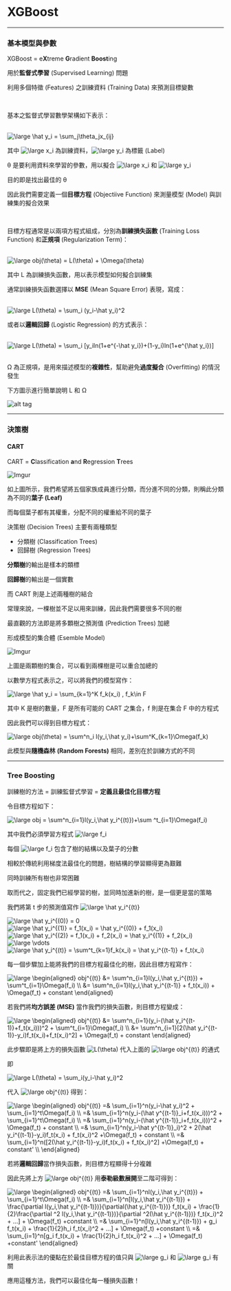 # XGBoost
***
### 基本模型與參數

XGBoost = e**X**treme **G**radient **Boost**ing

用於**監督式學習** (Supervised Learning) 問題

利用多個特徵 (Features) 之訓練資料 (Training Data) 來預測目標變數

<br />

基本之監督式學習數學架構如下表示：

<br />

<img src="https://latex.codecogs.com/gif.latex?\large&space;\hat&space;y_i&space;=&space;\sum_j\theta_jx_{ij}" title="\large \hat y_i = \sum_j\theta_jx_{ij}" />

<br />

其中 <img src="https://latex.codecogs.com/svg.latex?\inline&space;\large&space;x_i" title="\large x_i" /> 為訓練資料，<img src="https://latex.codecogs.com/svg.latex?\inline&space;\large&space;y_i" title="\large y_i" /> 為標籤 (Label)

&theta; 是要利用資料來學習的參數，用以擬合 <img src="https://latex.codecogs.com/svg.latex?\inline&space;\large&space;x_i" title="\large x_i" /> 和 <img src="https://latex.codecogs.com/svg.latex?\inline&space;\large&space;y_i" title="\large y_i" /> 

目的即是找出最佳的 &theta;

因此我們需要定義一個**目標方程** (Objectiive Function) 來測量模型 (Model) 與訓練集的擬合效果

<br />

目標方程通常是以兩項方程式組成，分別為**訓練損失函數** (Training Loss Function) 和**正規項** (Regularization Term)：

<br />

<img src="https://latex.codecogs.com/gif.latex?\large&space;obj(\theta)&space;=&space;L(\theta)&space;&plus;&space;\Omega(\theta)" title="\large obj(\theta) = L(\theta) + \Omega(\theta)" />

<br />

其中 L 為訓練損失函數，用以表示模型如何擬合訓練集

通常訓練損失函數選擇以 **MSE** (Mean Square Error) 表現，寫成：

<br />

<img src="https://latex.codecogs.com/svg.latex?\large&space;L(\theta)&space;=&space;\sum_i&space;(y_i-\hat&space;y_i)^2" title="\large L(\theta) = \sum_i (y_i-\hat y_i)^2" />

<br />

或者以**邏輯回歸** (Logistic Regression) 的方式表示：

<br />

<img src="https://latex.codecogs.com/svg.latex?\large&space;L(\theta)&space;=&space;\sum_i&space;[y_iln(1&plus;e^{-\hat&space;y_i})&plus;(1-y_i)ln(1&plus;e^{\hat&space;y_i})]" title="\large L(\theta) = \sum_i [y_iln(1+e^{-\hat y_i})+(1-y_i)ln(1+e^{\hat y_i})]" />

<br />

<br />

&Omega; 為正規項，是用來描述模型的**複雜性**，幫助避免**過度擬合** (Overfitting) 的情況發生

下方圖示進行簡單說明 L 和 &Omega;

![alt tag](https://i.imgur.com/AsV0DAI.png)

***
### 決策樹

#### CART

CART = **C**lassification **a**nd **R**egression **T**rees

![Imgur](https://i.imgur.com/1P6pgEv.png)

如上圖所示，我們希望將五個家族成員進行分類，而分進不同的分類，則稱此分類為不同的**葉子 (Leaf)**

而每個葉子都有其權重，分配不同的權重給不同的葉子

決策樹 (Decision Trees) 主要有兩種類型

* 分類樹 (Classification Trees)
* 回歸樹 (Regression Trees)

**分類樹**的輸出是樣本的類標

**回歸樹**的輸出是一個實數

而 CART 則是上述兩種樹的結合

常理來說，一棵樹並不足以用來訓練，因此我們需要很多不同的樹

最直觀的方法即是將多顆樹之預測值 (Prediction Trees) 加總

形成模型的集合體 (Esemble Model)

![Imgur](https://i.imgur.com/q0N5yS2.png)

上圖是兩顆樹的集合，可以看到兩棵樹是可以重合加總的

以數學方程式表示之，可以將我們的模型寫作：

<img src="https://latex.codecogs.com/svg.latex?\large&space;\hat&space;y_i&space;=&space;\sum_{k=1}^K&space;f_k(x_i)&space;,&space;f_k\in&space;F" title="\large \hat y_i = \sum_{k=1}^K f_k(x_i) , f_k\in F" />

其中 K 是樹的數量，F 是所有可能的 CART 之集合，f 則是在集合 F 中的方程式

因此我們可以得到目標方程式：

<img src="https://latex.codecogs.com/svg.latex?\large&space;obj(\theta)&space;=&space;\sum^n_i&space;l(y_i,\hat&space;y_i)&plus;\sum^K_{k=1}\Omega(f_k)" title="\large obj(\theta) = \sum^n_i l(y_i,\hat y_i)+\sum^K_{k=1}\Omega(f_k)" />


此模型與**隨機森林** **(Random Forests)** 相同，差別在於訓練方式的不同

***
### Tree Boosting

訓練樹的方法 = 訓練監督式學習 = **定義且最佳化目標方程**

令目標方程如下：

<img src="https://latex.codecogs.com/svg.latex?\large&space;obj&space;=&space;\sum^n_{i=1}l(y_i,\hat&space;y_i^{(t)})&plus;\sum&space;^t_{i=1}\Omega(f_i)" title="\large obj = \sum^n_{i=1}l(y_i,\hat y_i^{(t)})+\sum ^t_{i=1}\Omega(f_i)" />

其中我們必須學習方程式 <img src="https://latex.codecogs.com/svg.latex?\inline&space;\large&space;f_i" title="\large f_i" />

每個 <img src="https://latex.codecogs.com/svg.latex?\inline&space;\large&space;f_i" title="\large f_i" /> 包含了樹的結構以及葉子的分數

相較於傳統利用梯度法最佳化的問題，樹結構的學習顯得更為艱難

同時訓練所有樹也非常困難

取而代之，固定我們已經學習的樹，並同時加進新的樹，是一個更是當的策略

我們將第 t 步的預測值寫作 <img src="https://latex.codecogs.com/svg.latex?\inline&space;\large&space;\hat&space;y_i^{(t)}" title="\large \hat y_i^{(t)}" /> 

<img src="https://latex.codecogs.com/svg.latex?\large&space;\hat&space;y_i^{(0)}&space;=&space;0" title="\large \hat y_i^{(0)} = 0" />

<img src="https://latex.codecogs.com/svg.latex?\large&space;\hat&space;y_i^{(1)}&space;=&space;f_1(x_i)&space;=&space;\hat&space;y_i^{(0)}&space;&plus;&space;f_1(x_i)" title="\large \hat y_i^{(1)} = f_1(x_i) = \hat y_i^{(0)} + f_1(x_i)" />

<img src="https://latex.codecogs.com/svg.latex?\large&space;\hat&space;y_i^{(2)}&space;=&space;f_1(x_i)&space;&plus;&space;f_2(x_i)&space;=&space;\hat&space;y_i^{(1)}&space;&plus;&space;f_2(x_i)" title="\large \hat y_i^{(2)} = f_1(x_i) + f_2(x_i) = \hat y_i^{(1)} + f_2(x_i)" />

<img src="https://latex.codecogs.com/svg.latex?\large&space;\vdots" title="\large \vdots" />

<img src="https://latex.codecogs.com/svg.latex?\large&space;\hat&space;y_i^{(t)}&space;=&space;\sum^t_{k=1}f_k(x_i)&space;=&space;\hat&space;y_i^{(t-1)}&space;&plus;&space;f_t(x_i)" title="\large \hat y_i^{(t)} = \sum^t_{k=1}f_k(x_i) = \hat y_i^{(t-1)} + f_t(x_i)" />

每一個步驟加上能將我們的目標方程最佳化的樹，因此目標方程寫作：

<img src="https://latex.codecogs.com/svg.latex?\large&space;\begin{aligned}&space;obj^{(t)}&space;&=&space;\sum^n_{i=1}l(y_i,\hat&space;y_i^{(t)})&space;&plus;&space;\sum^t_{i=1}\Omega(f_i)&space;\\&space;&=&space;\sum^n_{i=1}l(y_i,\hat&space;y_i^{(t-1)}&space;&plus;&space;f_t(x_i))&space;&plus;&space;\Omega(f_t)&space;&plus;&space;constant&space;\end{aligned}" title="\large \begin{aligned} obj^{(t)} &= \sum^n_{i=1}l(y_i,\hat y_i^{(t)}) + \sum^t_{i=1}\Omega(f_i) \\ &= \sum^n_{i=1}l(y_i,\hat y_i^{(t-1)} + f_t(x_i)) + \Omega(f_t) + constant \end{aligned}" />

若我們將**均方誤差 (MSE)** 當作我們的損失函數，則目標方程變成：

<img src="https://latex.codecogs.com/svg.latex?\large&space;\begin{aligned}&space;obj^{(t)}&space;&=&space;\sum^n_{i=1}(y_i-(\hat&space;y_i^{(t-1)}&plus;f_t(x_i)))^2&space;&plus;&space;\sum^t_{i=1}\Omega(f_i)&space;\\&space;&=&space;\sum^n_{i=1}[2(\hat&space;y_i^{(t-1)}-y_i)f_t(x_i)&plus;f_t(x_i)^2]&space;&plus;&space;\Omega(f_t)&space;&plus;&space;constant&space;\end{aligned}" title="\large \begin{aligned} obj^{(t)} &= \sum^n_{i=1}(y_i-(\hat y_i^{(t-1)}+f_t(x_i)))^2 + \sum^t_{i=1}\Omega(f_i) \\ &= \sum^n_{i=1}[2(\hat y_i^{(t-1)}-y_i)f_t(x_i)+f_t(x_i)^2] + \Omega(f_t) + constant \end{aligned}" />

此步驟即是將上方的損失函數 <img src="https://latex.codecogs.com/svg.latex?\inline&space;L(\theta)" title="L(\theta)" /> 代入上面的 <img src="https://latex.codecogs.com/svg.latex?\inline&space;\large&space;obj^{(t)}" title="\large obj^{(t)}" /> 的通式

即

<img src="https://latex.codecogs.com/svg.latex?\large&space;L(\theta)&space;=&space;\sum_i(y_i-\hat&space;y_i)^2" title="\large L(\theta) = \sum_i(y_i-\hat y_i)^2" />

代入 <img src="https://latex.codecogs.com/svg.latex?\inline&space;\large&space;obj^{(t)}" title="\large obj^{(t)}" /> 得到：

<img src="https://latex.codecogs.com/svg.latex?\large&space;\begin{aligned}&space;obj^{(t)}&space;=&&space;\sum_{i=1}^n(y_i-\hat&space;y_i)^2&space;&plus;&space;\sum_{i=1}^t\Omega(f_i)&space;\\&space;=&&space;\sum_{i=1}^n(y_i-(\hat&space;y^{(t-1)}_i&plus;f_t(x_i)))^2&space;&plus;&space;\sum_{i=1}^t\Omega(f_i)&space;\\&space;=&&space;\sum_{i=1}^n(y_i-(\hat&space;y^{(t-1)}_i&plus;f_t(x_i)))^2&space;&plus;&space;\Omega(f_t)&space;&plus;&space;constant&space;\\&space;=&&space;\sum_{i=1}^n(y_i-\hat&space;y^{(t-1)}_i)^2&space;&plus;&space;2(\hat&space;y_i^{(t-1)}-y_i)f_t(x_i)&space;&plus;&space;f_t(x_i)^2&space;&plus;\Omega(f_t)&space;&plus;&space;constant&space;\\&space;=&&space;\sum_{i=1}^n([2(\hat&space;y_i^{(t-1)}-y_i)f_t(x_i)&space;&plus;&space;f_t(x_i)^2]&space;&plus;\Omega(f_t)&space;&plus;&space;constant'&space;\\&space;\end{aligned}" title="\large \begin{aligned} obj^{(t)} =& \sum_{i=1}^n(y_i-\hat y_i)^2 + \sum_{i=1}^t\Omega(f_i) \\ =& \sum_{i=1}^n(y_i-(\hat y^{(t-1)}_i+f_t(x_i)))^2 + \sum_{i=1}^t\Omega(f_i) \\ =& \sum_{i=1}^n(y_i-(\hat y^{(t-1)}_i+f_t(x_i)))^2 + \Omega(f_t) + constant \\ =& \sum_{i=1}^n(y_i-\hat y^{(t-1)}_i)^2 + 2(\hat y_i^{(t-1)}-y_i)f_t(x_i) + f_t(x_i)^2 +\Omega(f_t) + constant \\ =& \sum_{i=1}^n([2(\hat y_i^{(t-1)}-y_i)f_t(x_i) + f_t(x_i)^2] +\Omega(f_t) + constant' \\ \end{aligned}" />

若將**邏輯回歸**當作損失函數，則目標方程顯得十分複雜

因此先將上方 <img src="https://latex.codecogs.com/svg.latex?\inline&space;\large&space;obj^{(t)}" title="\large obj^{(t)}" /> 用**泰勒級數展開**至二階可得到：

<img src="https://latex.codecogs.com/svg.latex?\large&space;\begin{aligned}&space;obj^{(t)}&space;=&&space;\sum_{i=1}^nl(y_i,\hat&space;y_i^{(t)})&space;&plus;&space;\sum_{i=1}^t\Omega(f_i)&space;\\&space;=&&space;\sum_{i=1}^n[l(y_i,\hat&space;y_i^{(t-1)})&space;&plus;&space;\frac{\partial&space;l(y_i,\hat&space;y_i^{(t-1)})}{\partial(\hat&space;y_i^{(t-1)})}&space;f_t(x_i)&space;&plus;&space;\frac{1}{2}\frac{\partial&space;^2&space;l(y_i,\hat&space;y_i^{(t-1)})}{\partial&space;^2(\hat&space;y_i^{(t-1)})}&space;f_t(x_i)^2&space;&plus;&space;...]&space;&plus;&space;\Omega(f_t)&space;&plus;constant&space;\\&space;=&&space;\sum_{i=1}^n[l(y_i,\hat&space;y_i^{(t-1)})&space;&plus;&space;g_i&space;f_t(x_i)&space;&plus;&space;\frac{1}{2}h_i&space;f_t(x_i)^2&space;&plus;&space;...]&space;&plus;&space;\Omega(f_t)&space;&plus;constant&space;\\&space;=&&space;\sum_{i=1}^n[g_i&space;f_t(x_i)&space;&plus;&space;\frac{1}{2}h_i&space;f_t(x_i)^2&space;&plus;&space;...]&space;&plus;&space;\Omega(f_t)&space;&plus;constant'&space;\end{aligned}" title="\large \begin{aligned} obj^{(t)} =& \sum_{i=1}^nl(y_i,\hat y_i^{(t)}) + \sum_{i=1}^t\Omega(f_i) \\ =& \sum_{i=1}^n[l(y_i,\hat y_i^{(t-1)}) + \frac{\partial l(y_i,\hat y_i^{(t-1)})}{\partial(\hat y_i^{(t-1)})} f_t(x_i) + \frac{1}{2}\frac{\partial ^2 l(y_i,\hat y_i^{(t-1)})}{\partial ^2(\hat y_i^{(t-1)})} f_t(x_i)^2 + ...] + \Omega(f_t) +constant \\ =& \sum_{i=1}^n[l(y_i,\hat y_i^{(t-1)}) + g_i f_t(x_i) + \frac{1}{2}h_i f_t(x_i)^2 + ...] + \Omega(f_t) +constant \\ =& \sum_{i=1}^n[g_i f_t(x_i) + \frac{1}{2}h_i f_t(x_i)^2 + ...] + \Omega(f_t) +constant' \end{aligned}" />
 
利用此表示法的優點在於最佳目標方程的值只與 <img src="https://latex.codecogs.com/svg.latex?\inline&space;\large&space;g_i" title="\large g_i" /> 和 <img src="https://latex.codecogs.com/svg.latex?\inline&space;\large&space;h_i" title="\large g_i" /> 有關

應用這種方法，我們可以最佳化每一種損失函數！









